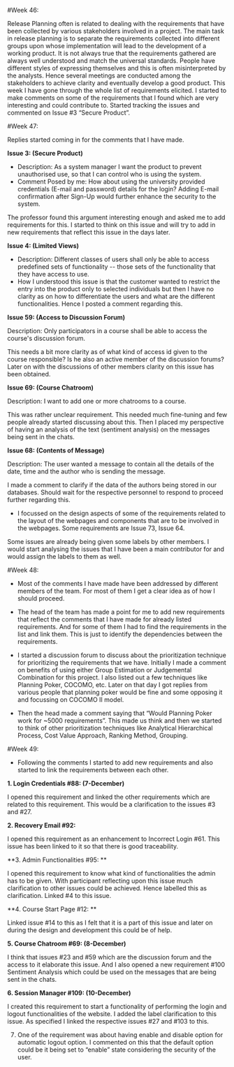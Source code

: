 #Week 46: 

Release Planning often is related to dealing with the requirements that have been collected by various stakeholders involved in a project. The main task in release planning is to separate the requirements collected into different groups upon whose implementation will lead to the development of a working product. 
It is not always true that the requirements gathered are always well understood and match the universal standards. People have different styles of expressing themselves and this is often misinterpreted by the analysts. Hence several meetings are conducted among the stakeholders to achieve clarity and eventually develop a good product. 
This week I have gone through the whole list of requirements elicited. I started to make comments on some of the requirements that I found which are very interesting and could contribute to. Started tracking the issues and commented on Issue #3 “Secure Product”.

#Week 47:

Replies started coming in for the comments that I have made.

**Issue 3: (Secure Product)**
- Description: As a system manager I want the product to prevent unauthorised use, so that I can control who is using the system.
- Comment Posed by me: How about using the university provided credentials (E-mail and password) details for the login? Adding E-mail confirmation after Sign-Up would further enhance the security to the system. 

The professor found this argument interesting enough and asked me to add requirements for this. I started to think on this issue and will try to add in new requirements that reflect this issue in the days later.

**Issue 4: (Limited Views)**

- Description: Different classes of users shall only be able to access predefined sets of functionality -- those sets of the functionality that they have access to use.
-	How I understood this issue is that the customer wanted to restrict the entry into the product only to selected individuals but then I have no clarity as on how to differentiate the users and what are the different functionalities. Hence I posted a comment regarding this.

**Issue 59: (Access to Discussion Forum)**

Description: Only participators in a course shall be able to access the course's discussion forum.

This needs a bit more clarity as of what kind of access id given to the course responsible? Is he also an active member of the discussion forums? Later on with the discussions of other members clarity on this issue has been obtained.

**Issue 69: (Course Chatroom)**

Description: I want to add one or more chatrooms to a course.

This was rather unclear requirement. This needed much fine-tuning and few people already started discussing about this. Then I placed my perspective of having an analysis of the text (sentiment analysis) on the messages being sent in the chats.

**Issue 68: (Contents of Message)**

Description: The user wanted a message to contain all the details of the date, time and the author who is sending the message.

I made a comment to clarify if the data of the authors being stored in our databases. Should wait for the respective personnel to respond to proceed further regarding this.

-	I focussed on the design aspects of some of the requirements related to the layout of the webpages and components that are to be involved in the webpages. Some requirements are Issue 73, Issue 64.

Some issues are already being given some labels by other members. I would start analysing the issues that I have been a main contributor for and would assign the labels to them as well.

#Week 48: 

-	Most of the comments I have made have been addressed by different members of the team. For most of them I get a clear idea as of how I should proceed. 

-	The head of the team has made a point for me to add new requirements that reflect the comments that I have made for already listed requirements. And for some of them I had to find the requirements in the list and link them. This is just to identify the dependencies between the requirements. 

-	I started a discussion forum to discuss about the prioritization technique for prioritizing the requirements that we have. Initially I made a comment on benefits of using either Group Estimation or Judgemental Combination for this project. I also listed out a few techniques like Planning Poker, COCOMO, etc. Later on that day I got replies from various people that planning poker would be fine and some opposing it and focussing on COCOMO II model.

-	Then the head made a comment saying that “Would Planning Poker work for ~5000 requirements”. This made us think and then we started to think of other prioritization techniques like Analytical Hierarchical Process, Cost Value Approach, Ranking Method, Grouping.

#Week 49:

-	Following the comments I started to add new requirements and also started to link the requirements between each other.

**1. Login Credentials #88: (7-December)**

I opened this requirement and linked the other requirements which are related to this requirement. This would be a clarification to the issues #3 and #27.

**2. Recovery Email #92:**

I opened this requirement as an enhancement to Incorrect Login #61. This issue has been linked to it so that there is good traceability.

**3. Admin Functionalities #95: **

I opened this requirement to know what kind of functionalities the admin has to be given. With participant reflecting upon this issue much clarification to other issues could be achieved. Hence labelled this as clarification. Linked #4 to this issue.

**4. Course Start Page #12: **

Linked issue #14 to this as I felt that it is a part of this issue and later on during the design and development this could be of help.

**5. Course Chatroom #69: (8-December)**

I think that issues #23 and #59 which are the discussion forum and the access to it elaborate this issue. And I also opened a new requirement #100 Sentiment Analysis which could be used on the messages that are being sent in the chats. 

**6. Session Manager #109: (10-December)**

I created this requirement to start a functionality of performing the login and logout functionalities of the website. I added the label clarification to this issue. As specified I linked the respective issues #27 and #103 to this.

7. One of the requirement was about having enable and disable option for automatic logout option. I commented on this that the default option could be it being set to “enable” state considering the security of the user.
